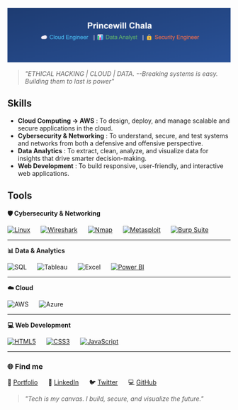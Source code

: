 ![princewill](Github_profile.png) 
> *"ETHICAL HACKING | CLOUD | DATA. --Breaking systems is easy. Building them to last is power"*

## Skills

- **Cloud Computing -> AWS** : To design, deploy, and manage scalable and secure applications in the cloud.
- **Cybersecurity & Networking** : To understand, secure, and test systems and networks from both a defensive and offensive perspective.
- **Data Analytics** : To extract, clean, analyze, and visualize data for insights that drive smarter decision-making.
- **Web Development** : To build responsive, user-friendly, and interactive web applications.

## Tools
  **🛡️ Cybersecurity & Networking**

[![Linux](https://img.shields.io/badge/Linux-FCC624?style=for-the-badge&logo=linux&logoColor=black)](https://www.linux.org/)   &nbsp;&nbsp;&nbsp;&nbsp;   [![Wireshark](https://img.shields.io/badge/Wireshark-1679A7?style=for-the-badge&logo=wireshark&logoColor=white)](https://www.wireshark.org/) &nbsp;&nbsp;&nbsp;&nbsp;    [![Nmap](https://img.shields.io/badge/Nmap-00457C?style=for-the-badge&logo=nmap&logoColor=white)](https://nmap.org/)  &nbsp;&nbsp;&nbsp;&nbsp;    [![Metasploit](https://img.shields.io/badge/Metasploit-333399?style=for-the-badge&logo=metasploit&logoColor=white)](https://www.metasploit.com/) &nbsp;&nbsp;&nbsp;&nbsp;   [![Burp Suite](https://img.shields.io/badge/Burp%20Suite-FF6633?style=for-the-badge&logo=burp-suite&logoColor=white)](https://portswigger.net/burp)  

---

 **📊 Data & Analytics**
 
![SQL](https://img.shields.io/badge/SQL-%2300f.svg?style=flat&logo=postgresql&logoColor=white) &nbsp;&nbsp;&nbsp;&nbsp;
![Tableau](https://img.shields.io/badge/Tableau-E97627?style=flat&logo=Tableau&logoColor=white) &nbsp;&nbsp;&nbsp;&nbsp;
![Excel](https://img.shields.io/badge/Excel-217346?style=flat&logo=microsoft-excel&logoColor=white) &nbsp;&nbsp;&nbsp;&nbsp;
[![Power BI](https://img.shields.io/badge/Power_BI-F2C811?style=for-the-badge&logo=Power%20BI&logoColor=white)](https://powerbi.microsoft.com/)  

---
  **☁️ Cloud**
  
![AWS](https://img.shields.io/badge/AWS-%23FF9900.svg?style=flat&logo=amazonaws&logoColor=white) &nbsp;&nbsp;&nbsp;&nbsp;
![Azure](https://img.shields.io/badge/Azure-0078D4?style=flat&logo=microsoftazure&logoColor=white)  

---

  **💻 Web Development**
  
[![HTML5](https://img.shields.io/badge/HTML5-E34F26?style=for-the-badge&logo=html5&logoColor=white)](https://developer.mozilla.org/en-US/docs/Web/HTML)  &nbsp;&nbsp;&nbsp;&nbsp;
[![CSS3](https://img.shields.io/badge/CSS3-1572B6?style=for-the-badge&logo=css3&logoColor=white)](https://developer.mozilla.org/en-US/docs/Web/CSS)  &nbsp;&nbsp;&nbsp;&nbsp;
[![JavaScript](https://img.shields.io/badge/JavaScript-F7DF1E?style=for-the-badge&logo=javascript&logoColor=black)](https://developer.mozilla.org/en-US/docs/Web/JavaScript)  

---

### 🌐 Find me 
🔗 [Portfolio](https://www.elochukwuprincewill.com) &nbsp;&nbsp;&nbsp;&nbsp;
💼 [LinkedIn](https://www.linkedin.com/in/elochukwu-princewill) &nbsp;&nbsp;&nbsp;&nbsp;
🐦 [Twitter](https://x.com/Chala_lokal) &nbsp;&nbsp;&nbsp;&nbsp;
💻 [GitHub](https://www.github.com/Princewill-chala)

> *"Tech is my canvas. I build, secure, and visualize the future."*
<!---
Princewill-chala/Princewill-chala is a ✨ special ✨ repository because its `README.md` (this file) appears on your GitHub profile.
You can click the Preview link to take a look at your changes.
--->
